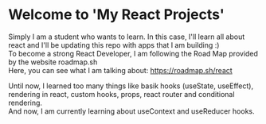 # Welcome to 'My React Projects'

Simply I am a student who wants to learn.
In this case, I'll learn all about react and I'll be updating this repo with apps that I am building :)
<br />
To become a strong React Developer, I am following the Road Map provided by the website roadmap.sh<br />
Here, you can see what I am talking about:
https://roadmap.sh/react <br />

Until now, I learned too many things like basik hooks (useState, useEffect), rendering in react, custom hooks, props, react router and conditional rendering. <br />
And now, I am currently learning about useContext and useReducer hooks.

